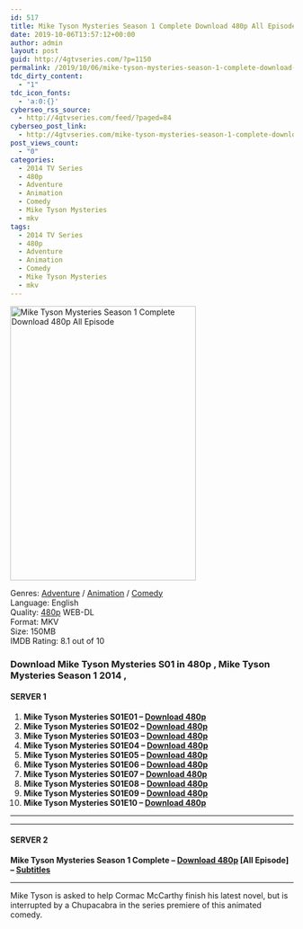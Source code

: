 ```yaml
---
id: 517
title: Mike Tyson Mysteries Season 1 Complete Download 480p All Episode
date: 2019-10-06T13:57:12+00:00
author: admin
layout: post
guid: http://4gtvseries.com/?p=1150
permalink: /2019/10/06/mike-tyson-mysteries-season-1-complete-download-480p-all-episode/
tdc_dirty_content:
  - "1"
tdc_icon_fonts:
  - 'a:0:{}'
cyberseo_rss_source:
  - http://4gtvseries.com/feed/?paged=84
cyberseo_post_link:
  - http://4gtvseries.com/mike-tyson-mysteries-season-1-complete-download-480p-all-episode/
post_views_count:
  - "0"
categories:
  - 2014 TV Series
  - 480p
  - Adventure
  - Animation
  - Comedy
  - Mike Tyson Mysteries
  - mkv
tags:
  - 2014 TV Series
  - 480p
  - Adventure
  - Animation
  - Comedy
  - Mike Tyson Mysteries
  - mkv
---
```

<img loading="lazy" class="aligncenter" src="https://2.bp.blogspot.com/-8Iv5pSZiBsc/XZnydnSA67I/AAAAAAAAAX4/QLsdczjz_DIBrXVlmNqs13YhGyzK63pawCK4BGAYYCw/s1600/Mike%2BTyson%2BMysteries%2BSeason%2B1.jpg" alt="Mike Tyson Mysteries Season 1 Complete Download 480p All Episode" width="330" height="488" />

Genres: <a href="http://4gtvseries.com/tag/adventure/" data-wpel-link="internal">Adventure</a> / <a href="http://4gtvseries.com/tag/animation/" data-wpel-link="internal">Animation</a> / <a href="http://4gtvseries.com/tag/comedy/" data-wpel-link="internal">Comedy</a>  
Language: English  
Quality:&nbsp;<a href="http://4gtvseries.com/tag/480p/" data-wpel-link="internal">480p</a> WEB-DL  
Format: MKV  
Size: 150MB  
IMDB Rating: 8.1 out of 10

### **Download Mike Tyson Mysteries S01 in 480p , Mike Tyson Mysteries Season 1 2014 ,&nbsp;**

#### <span><strong>SERVER 1</strong></span>

  1. **Mike Tyson Mysteries S01E01 – <a href="http://slink.dl480p.xyz/sMDY9" data-wpel-link="external" target="_blank" rel="nofollow external noopener noreferrer" class="wpel-icon-left"><i class="wpel-icon fa fa-download" aria-hidden="true"></i>Download 480p</a>**
  2. **Mike Tyson Mysteries S01E02 – <a href="http://slink.dl480p.xyz/paCL8ic" data-wpel-link="external" target="_blank" rel="nofollow external noopener noreferrer" class="wpel-icon-left"><i class="wpel-icon fa fa-download" aria-hidden="true"></i>Download 480p</a>**
  3. **Mike Tyson Mysteries S01E03 – <a href="http://slink.dl480p.xyz/b0BE5ud" data-wpel-link="external" target="_blank" rel="nofollow external noopener noreferrer" class="wpel-icon-left"><i class="wpel-icon fa fa-download" aria-hidden="true"></i>Download 480p</a>**
  4. **Mike Tyson Mysteries S01E04 – <a href="http://slink.dl480p.xyz/ZIJymMA" data-wpel-link="external" target="_blank" rel="nofollow external noopener noreferrer" class="wpel-icon-left"><i class="wpel-icon fa fa-download" aria-hidden="true"></i>Download 480p</a>**
  5. **Mike Tyson Mysteries S01E05 – <a href="http://slink.dl480p.xyz/Pvkr1p" data-wpel-link="external" target="_blank" rel="nofollow external noopener noreferrer" class="wpel-icon-left"><i class="wpel-icon fa fa-download" aria-hidden="true"></i>Download 480p</a>**
  6. **Mike Tyson Mysteries S01E06 – <a href="http://slink.dl480p.xyz/UC4Qoc" data-wpel-link="external" target="_blank" rel="nofollow external noopener noreferrer" class="wpel-icon-left"><i class="wpel-icon fa fa-download" aria-hidden="true"></i>Download 480p</a>**
  7. **Mike Tyson Mysteries S01E07 – <a href="http://slink.dl480p.xyz/2AqVXa" data-wpel-link="external" target="_blank" rel="nofollow external noopener noreferrer" class="wpel-icon-left"><i class="wpel-icon fa fa-download" aria-hidden="true"></i>Download 480p</a>**
  8. **Mike Tyson Mysteries S01E08 – <a href="http://slink.dl480p.xyz/FR7G2" data-wpel-link="external" target="_blank" rel="nofollow external noopener noreferrer" class="wpel-icon-left"><i class="wpel-icon fa fa-download" aria-hidden="true"></i>Download 480p</a>**
  9. **Mike Tyson Mysteries S01E09 – <a href="http://slink.dl480p.xyz/QaMGfd" data-wpel-link="external" target="_blank" rel="nofollow external noopener noreferrer" class="wpel-icon-left"><i class="wpel-icon fa fa-download" aria-hidden="true"></i>Download 480p</a>**
 10. **Mike Tyson Mysteries S01E10 – <a href="http://slink.dl480p.xyz/N8SghfU" data-wpel-link="external" target="_blank" rel="nofollow external noopener noreferrer" class="wpel-icon-left"><i class="wpel-icon fa fa-download" aria-hidden="true"></i>Download 480p</a>**

* * *

* * *

#### <span><strong>SERVER 2</strong></span>

**Mike Tyson Mysteries Season 1 Complete – <a href="http://dl480p.xyz/921/" data-wpel-link="external" target="_blank" rel="nofollow external noopener noreferrer" class="wpel-icon-left"><i class="wpel-icon fa fa-download" aria-hidden="true"></i>Download 480p</a> [All Episode] – <a href="https://subscene.com/subtitles/mike-tyson-mysteries" data-wpel-link="external" target="_blank" rel="nofollow external noopener noreferrer" class="wpel-icon-left"><i class="wpel-icon fa fa-download" aria-hidden="true"></i>Subtitles</a>**

* * *

Mike Tyson is asked to help Cormac McCarthy finish his latest novel, but is interrupted by a Chupacabra in the series premiere of this animated comedy.

<div align="center">
</div>